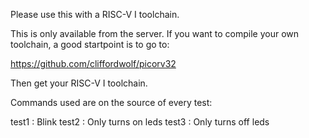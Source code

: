 Please use this with a RISC-V I toolchain.

This is only available from the server. If you want to compile your own 
toolchain, a good startpoint is to go to:

https://github.com/cliffordwolf/picorv32

Then get your RISC-V I toolchain.

Commands used are on the source of every test:

test1 : Blink
test2 : Only turns on leds
test3 : Only turns off leds
